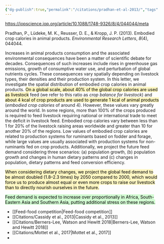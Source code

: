 ```yaml
---
{"dg-publish":true,"permalink":"/citations/pradhan-et-al-2013/","tags":["animal_feed - farming - citation - SE_asia"],"created":"2025-10-23T17:42:44.360+01:00","updated":"2025-10-23T19:18:51.116+01:00"}
---
```


https://iopscience.iop.org/article/10.1088/1748-9326/8/4/044044/meta

Pradhan, P., Lüdeke, M. K., Reusser, D. E., & Kropp, J. P. (2013). Embodied crop calories in animal products. _Environmental Research Letters_, _8_(4), 044044.


Increases in animal products consumption and the associated environmental consequences have been a matter of scientific debate for decades. Consequences of such increases include rises in greenhouse gas emissions, growth of consumptive water use, and perturbation of global nutrients cycles. These consequences vary spatially depending on livestock types, their densities and their production system. In this letter, we investigate the spatial distribution of embodied crop calories in animal products. <mark style="background: #FFF3A3A6;">On a global scale, about 40% of the global crop calories are used as livestock</mark> feed (we refer to this ratio as _crop balance for livestock_) and <mark style="background: #FFF3A3A6;">about 4 kcal of crop products are used to generate 1 kcal of animal products</mark> (_embodied crop calories_ of around 4). However, these values vary greatly around the world. In some regions, more than 100% of the crops produced is required to feed livestock requiring national or international trade to meet the deficit in livestock feed. Embodied crop calories vary between less than 1 for 20% of the livestock raising areas worldwide and greater than 10 for another 20% of the regions. Low values of embodied crop calories are related to production systems for ruminants based on fodder and forage, while large values are usually associated with production systems for non-ruminants fed on crop products. Additionally, we project the future feed demand considering three scenarios: (a) population growth, (b) population growth and changes in human dietary patterns and (c) changes in population, dietary patterns and feed conversion efficiency. 

<mark style="background: #FFF3A3A6;">When considering dietary changes, we project the global feed demand to be almost doubled (1.8–2.3 times) by 2050 compared to 2000, which would force us to produce almost equal or even more crops to raise our livestock than to directly nourish ourselves in the future.</mark>

<mark style="background: #BBFABBA6;">Feed demand is expected to increase over proportionally in Africa, South-Eastern Asia and Southern Asia, putting additional stress on these regions.</mark>

- [[Feed-food competition\|Feed-food competition]]
- [[Citations/Cassidy et al., 2013\|Cassidy et al., 2013]]
- [[Citations/Berners-Lee, Watson and Hewitt 2018\|Berners-Lee, Watson and Hewitt 2018]]
- [[Citations/Mottet et al., 2017\|Mottet et al., 2017]]
- 